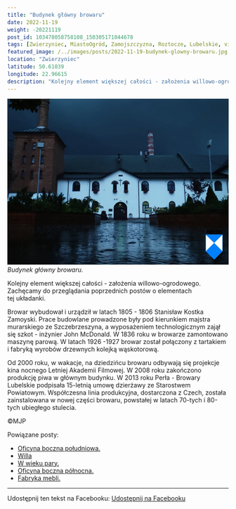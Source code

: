 ```yaml
---
title: "Budynek główny browaru"
date: 2022-11-19
weight: -20221119
post_id: 103478058758108_150305171044678
tags: [Zwierzyniec, MiastoOgród, Zamojszczyzna, Roztocze, Lubelskie, villarestituta, turystyka, dziedzictwo, zabytki, krajobrazy]
featured_image: /../images/posts/2022-11-19-budynek-glowny-browaru.jpg
location: "Zwierzyniec"
latitude: 50.61039
longitude: 22.96615
description: "Kolejny element większej całości - założenia willowo-ogrodowego. Zachęcamy do przeglądania poprzednich postów o elementach tej układanki...."
---
```


![Budynek główny browaru.](/images/posts/2022-11-19-budynek-glowny-browaru.jpg)
*Budynek główny browaru.*

Kolejny element większej całości - założenia willowo-ogrodowego. Zachęcamy do przeglądania poprzednich postów o elementach tej układanki.

Browar wybudował i urządził w latach 1805 - 1806 Stanisław Kostka Zamoyski. Prace budowlane prowadzone były pod kierunkiem majstra murarskiego ze Szczebrzeszyna, a wyposażeniem technologicznym zajął się szkot - inżynier John McDonald. W 1836 roku w browarze zamontowano maszynę parową. W latach 1926 -1927 browar został połączony z tartakiem i fabryką wyrobów drzewnych kolejką wąskotorową.

Od 2000 roku, w wakacje, na dziedzińcu browaru odbywają się projekcje kina nocnego Letniej Akademii Filmowej. W 2008 roku zakończono produkcję piwa w głównym budynku. W 2013 roku Perła - Browary Lubelskie podpisała 15-letnią umowę dzierżawy ze Starostwem Powiatowym. Współczesna linia produkcyjna, dostarczona z Czech, została zainstalowana w nowej części browaru, powstałej w latach 70-tych i 80-tych ubiegłego stulecia.



©MJP

Powiązane posty:
- [Oficyna boczna południowa.](/posts/Oficyna-boczna-poludniowa)
- [Willa ](/posts/Willa-Borowianka)
- [W wieku pary.](/posts/W-wieku-pary)
- [Oficyna boczna północna.](/posts/Oficyna-boczna-polnocna)
- [Fabryka mebli.](/posts/Fabryka-mebli)


---

Udostępnij ten tekst na Facebooku:
[Udostępnij na Facebooku](https://www.facebook.com/sharer/sharer.php?u=https://stowarzyszeniewachniewskiej.pl/posts/Budynek-glowny-browaru)

<script type="application/ld+json">
{
  "@context": "https://schema.org",
  "@type": "BlogPosting",
  "headline": "Budynek główny browaru.",
  "datePublished": "2022-11-19",
  "dateModified": "2022-11-19",
  "author": {
    "@type": "Person",
    "name": "Michał Jan Patyk"
  },
  "publisher": {
    "@type": "Organization",
    "name": "Stowarzyszenie im. Aleksandry Wachniewskiej",
    "logo": {
      "@type": "ImageObject",
      "url": "https://stowarzyszeniewachniewskiej.pl/images/logo/logo.svg"
    }
  },
  "mainEntityOfPage": {
    "@type": "WebPage",
    "@id": "https://stowarzyszeniewachniewskiej.pl/posts/Budynek-glowny-browaru"
  },
  "image": {
    "@type": "ImageObject",
    "url": "https://stowarzyszeniewachniewskiej.pl/images/posts/2022-11-19-budynek-glowny-browaru.jpg"
  },
  "articleSection": "Dziedzictwo Kulturowe i Zabytki",
  "keywords": "Zwierzyniec, MiastoOgród, Zamojszczyzna, Roztocze, Lubelskie, villarestituta, turystyka, dziedzictwo, zabytki, krajobrazy",
  "wordCount": 131,
  "articleBody": "Kolejny element większej całości - założenia willowo-ogrodowego. Zachęcamy do przeglądania poprzednich postów o elementach tej układanki.\n\nBrowar wybudował i urządził w latach 1805 - 1806 Stanisław Kostka Zamoyski. Prace budowlane prowadzone były pod kierunkiem majstra murarskiego ze Szczebrzeszyna, a wyposażeniem technologicznym zajął się szkot - inżynier John McDonald. W 1836 roku w browarze zamontowano maszynę parową. W latach 1926 -1927 browar został połączony z tartakiem i fabryką wyrobów drzewnych kolejką wąskotorową.\n\nOd 2000 roku, w wakacje, na dziedzińcu browaru odbywają się projekcje kina nocnego Letniej Akademii Filmowej. W 2008 roku zakończono produkcję piwa w głównym budynku. W 2013 roku Perła - Browary Lubelskie podpisała 15-letnią umowę dzierżawy ze Starostwem Powiatowym. Współczesna linia produkcyjna, dostarczona z Czech, została zainstalowana w nowej części browaru, powstałej w latach 70-tych i 80-tych ubiegłego stulecia. \n \n         \n\n©MJP",
  "description": "Odkryj piękno Zwierzyńca i jego zabytki.",
  "copyrightHolder": {
    "@type": "Person",
    "name": "Michał Jan Patyk"
  }
}
</script>
<script type="application/ld+json">
{
  "@context": "https://schema.org",
  "@type": "BreadcrumbList",
  "itemListElement": [
    {
      "@type": "ListItem",
      "position": 1,
      "name": "Home",
      "item": "https://stowarzyszeniewachniewskiej.pl"
    },
    {
      "@type": "ListItem",
      "position": 2,
      "name": "posts",
      "item": "https://stowarzyszeniewachniewskiej.pl/posts"
    },
    {
      "@type": "ListItem",
      "position": 3,
      "name": "Budynek główny browaru.",
      "item": "https://stowarzyszeniewachniewskiej.pl/posts/Budynek-glowny-browaru"
    }
  ]
}
</script>
